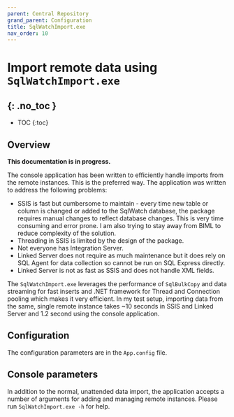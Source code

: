 ```yaml
---
parent: Central Repository
grand_parent: Configuration
title: SqlWatchImport.exe
nav_order: 10
---
```


# Import remote data using `SqlWatchImport.exe`
{: .no_toc }
---

- TOC 
{:toc}

## Overview

**This documentation is in progress.**

The console application has been written to efficiently handle imports from the remote instances. This is the preferred way. The application was written to address the following problems:

* SSIS is fast but cumbersome to maintain - every time new table or column is changed or added to the SqlWatch database, the package requires manual changes to reflect database changes. This is very time consuming and error prone. I am also trying to stay away from BIML to reduce complexity of the solution.
* Threading in SSIS is limited by the design of the package. 
* Not everyone has Integration Server.
* Linked Server does not require as much maintenance but it does rely on SQL Agent for data collection so cannot be run on SQL Express directly.
* Linked Server is not as fast as SSIS and does not handle XML fields.

The `SqlWatchImport.exe` leverages the performance of `SqlBulkCopy` and data streaming for fast inserts and .NET framework for Thread and Connection pooling which makes it very efficient. In my test setup, importing data from the same, single remote instance takes ~10 seconds in SSIS and Linked Server and 1.2 second using the console application.

## Configuration

The configuration parameters are in the `App.config` file.

## Console parameters

In addition to the normal, unattended data import, the application accepts a number of arguments for adding and managing remote instances.
Please run `SqlWatchImport.exe -h` for help.

